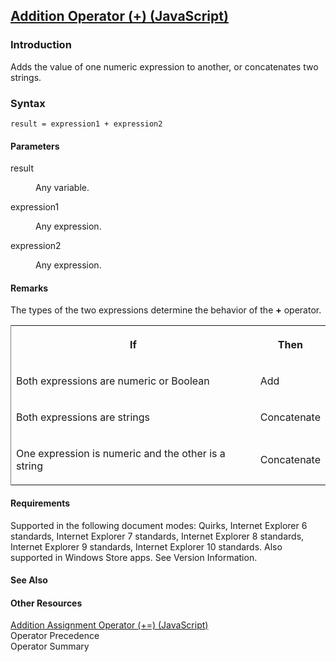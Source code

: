 ## [Addition Operator (+) (JavaScript)](Addition-Operator.html)

### Introduction 

 Adds the value of one numeric expression to another, or concatenates two strings.

### Syntax 

```
result = expression1 + expression2
```

#### Parameters 

<div id="sectionSection0" class="section" name="collapseableSection" style="" expanded="true">
  <dl class="authored">
    <dt>
      <span class="parameter" sdata="paramReference" xmlns:util="util">result</span>
    </dt>
    <dd>
      <p xmlns:util="util">
        Any variable.
      </p>
    </dd>
    <dt>
      <span class="parameter" sdata="paramReference" xmlns:util="util">expression1</span>
    </dt>
    <dd>
      <p xmlns:util="util">
        Any expression.
      </p>
    </dd>
    <dt>
      <span class="parameter" sdata="paramReference" xmlns:util="util">expression2</span>
    </dt>
    <dd>
      <p xmlns:util="util">
        Any expression.
      </p>
    </dd>
  </dl>
</div>

#### Remarks 

<div id="languageReferenceRemarksSection" class="section" name="collapseableSection" style="">
  <p xmlns:util="util">
    The types of the two expressions determine the behavior of the <b>+</b> operator.
  </p>
  <div class="caption"></div>
  <div class="tableSection">
    <table width="50%" cellspacing="2" cellpadding="5" frame="lhs">
      <tr>
        <th>
          <p xmlns:util="util">
            If
          </p>
        </th>
        <th>
          <p xmlns:util="util">
            Then
          </p>
        </th>
      </tr>
      <tr>
        <td>
          <p xmlns:util="util">
            Both expressions are numeric or Boolean
          </p>
        </td>
        <td>
          <p xmlns:util="util">
            Add
          </p>
        </td>
      </tr>
      <tr>
        <td>
          <p xmlns:util="util">
            Both expressions are strings
          </p>
        </td>
        <td>
          <p xmlns:util="util">
            Concatenate
          </p>
        </td>
      </tr>
      <tr>
        <td>
          <p xmlns:util="util">
            One expression is numeric and the other is a string
          </p>
        </td>
        <td>
          <p xmlns:util="util">
            Concatenate
          </p>
        </td>
      </tr>
    </table>
  </div>
</div>

#### Requirements 

<div id="requirementsTitleSection" class="section" name="collapseableSection" style="">
  <p xmlns:util="util"></p>
  <p>
    Supported in the following document modes: Quirks, Internet Explorer 6 standards, Internet Explorer 7 standards, Internet Explorer 8 standards, Internet Explorer 9 standards, Internet Explorer 10
    standards. Also supported in Windows Store apps. See Version Information.
  </p>
</div>

#### See Also 

<div id="seeAlsoSection" class="section" name="collapseableSection" style="">
  <h4 class="subHeading">
    Other Resources
  </h4>
  <div class="seeAlsoStyle">
    <span sdata="link" xmlns:util="util"><a href="8517d05c-38b0-4107-bea4-253eb420f438.htm">Addition Assignment Operator (+=) (JavaScript)</a></span>
  </div>
  <div class="seeAlsoStyle">
    <span sdata="link" xmlns:util="util">Operator Precedence</span>
  </div>
  <div class="seeAlsoStyle">
    <span sdata="link" xmlns:util="util">Operator Summary</span>
  </div>
</div>

